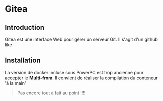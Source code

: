 # Gitea

## Introduction

Gitea est une interface Web pour gérer un serveur Git. Il s'agit d'un github like

## Installation

La version de docker incluse sous PowerPC est trop ancienne pour accepter le **Multi-from**. Il convient de réaliser la compilation du conteneur 'à la main'


> Pas encore tout à fait au point !!!!

